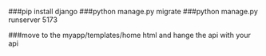 ###pip install django
###python manage.py migrate
###python manage.py runserver 5173

###move to the myapp/templates/home html and hange the api with your api
